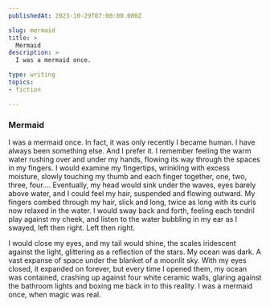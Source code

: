 ```yaml
---
publishedAt: 2023-10-29T07:00:00.000Z

slug: mermaid
title: >
  Mermaid
description: >
  I was a mermaid once.

type: writing
topics:
- fiction

---
```


### Mermaid

I was a mermaid once. In fact, it was only recently I became human. I have always been something else. And I prefer it. I remember feeling the warm water rushing over and under my hands, flowing its way through the spaces in my fingers. I would examine my fingertips, wrinkling with excess moisture, slowly touching my thumb and each finger together, one, two, three, four…. Eventually, my head would sink under the waves, eyes barely above water, and I could feel my hair, suspended and flowing outward. My fingers combed through my hair, slick and long, twice as long with its curls now relaxed in the water. I would sway back and forth, feeling each tendril play against my cheek, and listen to the water bubbling in my ear as I swayed, left then right. Left then right.

I would close my eyes, and my tail would shine, the scales iridescent against the light, glittering as a reflection of the stars. My ocean was dark. A vast expanse of space under the blanket of a moonlit sky. With my eyes closed, it expanded on forever, but every time I opened them, my ocean was contained, crashing up against four white ceramic walls, glaring against the bathroom lights and boxing me back in to this reality. I was a mermaid once, when magic was real.